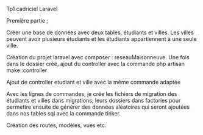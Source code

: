 Tp1 cadriciel Laravel

Première partie : 

Créer une base de données avec deux tables, étudiants et villes. Les villes peuvent avoir plusieurs étudiants et les étudiants appartiennent à une seule ville.

Création du projet laravel avec composer : reseauMaisonneuve. Une fois dans le dossier créé, ajout du controller avec la commande php artisan make::controller

Ajout de controller etudiant et ville avec la même commande adaptée

Avec les lignes de commandes, je crée les fichiers de migration des étudiants et villes dans migrations, leurs dossiers dans factories pour permettre ensuite de générer des données aléatoires qui seront ajoutées dans nos tables sql avec la commande tinker.

Création des routes, modèles, vues etc.